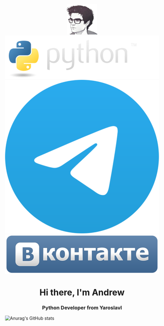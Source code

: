 <div id="header" align="center">
  <img src="https://github.com/AMahonya/AMahonya/blob/main/photo_2022-02-22_22-11-02%20(1).png" width="100"/>
</div>
<div id="badges">
  <a href="">
    <img src="https://github.com/AMahonya/AMahonya/blob/main/729264.png" alt="Python Badge"/>
  </a>
  <a href="https://t.me/Burb0n4ik">
    <img src="https://github.com/AMahonya/AMahonya/blob/main/telegram.svg" alt="TG Badge"/>
  </a>
  <a href="https://vk.com/andreyesenin">
    <img src="https://github.com/AMahonya/AMahonya/blob/main/%D0%91%D0%B5%D0%B7%20%D0%BD%D0%B0%D0%B7%D0%B2%D0%B0%D0%BD%D0%B8%D1%8F.png" alt="VK Badge"/>
  </a>
</div>

<div id="header" align="center">
    <h1>Hi there, I'm Andrew</h1>
    <h3>Python Developer from Yaroslavl</h3>
</div>


![Anurag's GitHub stats](https://github-readme-stats.vercel.app/api?username=anuraghazra&show_icons=true&theme=radical)

